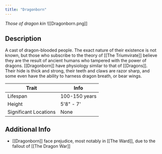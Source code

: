 ```yaml
---
title: "Dragonborn"
---
```

*Those of dragon kin*
![[Dragonborn.png]]


## Description
A cast of dragon-blooded people. The exact nature of their existence is not known, but those who subscribe to the theory of [[The Triumvirate]] believe they are the result of ancient humans who tampered with the power of dragons. [[Dragonborn]] have physiology similar to that of [[Dragons]]. Their hide is thick and strong, their teeth and claws are razor sharp, and some even have the ability to harness dragon breath, or bear wings.

| Trait | Info |
| --- | --- |
| Lifespan | 100-150 years |
| Height | 5'8" - 7' |
| Significant Locations | None |

## Additional Info
- [[Dragonborn]] face prejudice, most notably in [[The Ward]], due to the fallout of [[The Dragon War]]